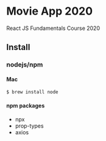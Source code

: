 # Movie App 2020

React JS Fundamentals Course 2020

## Install
### nodejs/npm
#### Mac
```
$ brew install node
```
#### npm packages
* npx
* prop-types
* axios